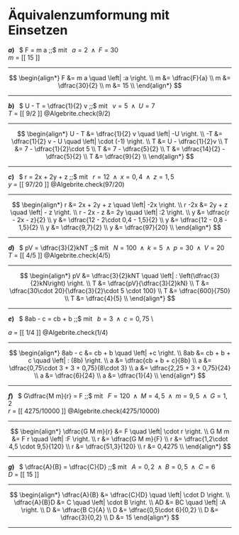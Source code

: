 <!--
version:  0.0.1
language: de


@style
main > *:not(:last-child) {
  margin-bottom: 3rem;
}

input {
    text-align: center;
}

.flex-container {
    display: flex;
    flex-wrap: wrap;
    align-items: stretch;
    gap: 20px;
}

.flex-child {
    flex: 1;
    min-width: 350px;
    margin-right: 20px;
}

@media (max-width: 400px) {
    .flex-child {
        flex: 100%;
        margin-right: 0;
    }
}
@end

formula: \carry   \textcolor{red}{\scriptsize #1}
formula: \digit   \rlap{\carry{#1}}\phantom{#2}#2
formula: \permil  \text{‰}

import: https://raw.githubusercontent.com/LiaTemplates/Tikz-Jax/main/README.md

script: https://cdn.jsdelivr.net/gh/LiaTemplates/Tikz-Jax@main/dist/index.js


import: https://raw.githubusercontent.com/liaTemplates/algebrite/master/README.md



tags: Äquivalenzumformung, Bruchrechnung, negative Zahlen, schwer, hoch, Berechnen, 

comment: Führe eine Äquivalenzumformung mit eingesetzten rationalen Zahlen aus.

author: Martin Lommatzsch

-->




# Äquivalenzumformung mit Einsetzen




<section class="flex-container">
<div class="flex-child">

__$a)\;\;$__ $   F = m a \;\;$  mit $\;\;a=2 \;\;\wedge\;\; F=30$ \
$m$ = [[  15  ]]
************
$$
\begin{align*}
F &= m a \quad \left| :a \right. \\
m &= \dfrac{F}{a} \\ 
m &= \dfrac{30}{2}  \\
m &= 15  \\
\end{align*}
$$
************
</div>
<div class="flex-child">

__$b)\;\;$__ $   U - T = \dfrac{1}{2} v \;\;$  mit $\;\; v=5 \;\;\wedge\;\; U=7$ \
$T$ = [[  9/2  ]]
@Algebrite.check(9/2)
************
$$
\begin{align*}
U - T &= \dfrac{1}{2} v \quad \left| -U \right. \\
-T &= \dfrac{1}{2} v - U \quad \left| \cdot (-1) \right. \\
T &= U - \dfrac{1}{2}v \\ 
T &= 7 - \dfrac{1}{2}\cdot 5  \\
T &= 7 - \dfrac{5}{2}  \\
T &= \dfrac{14}{2} - \dfrac{5}{2}  \\
T &= \dfrac{9}{2} \\
\end{align*}
$$
************
</div>
<div class="flex-child">

__$c)\;\;$__ $   r = 2x + 2y + z \;\;$  mit $\;\; r=12 \;\;\wedge\;\; x=0,4 \;\;\wedge\;\; z=1,5$ \
$y$ = [[  97/20  ]]
@Algebrite.check(97/20)
************
$$
\begin{align*}
r &= 2x + 2y + z \quad \left| -2x  \right. \\
r -2x &=  2y + z \quad \left|  - z \right. \\
r - 2x - z &= 2y \quad \left| :2 \right. \\
y &= \dfrac{r - 2x - z}{2} \\ 
y &= \dfrac{12 - 2\cdot 0,4 - 1,5}{2} \\
y &= \dfrac{12 - 0,8 - 1,5}{2} \\
y &= \dfrac{9,7}{2} \\
y &= \dfrac{97}{20} \\
\end{align*}
$$
************
</div>
<div class="flex-child">

__$d)\;\;$__ $   pV = \dfrac{3}{2}kNT \;\;$  mit $\;\; N=100 \;\;\wedge\;\; k=5 \;\;\wedge\;\; p=30 \;\;\wedge\;\; V=20$ \
$T$ = [[  4/5  ]]
@Algebrite.check(4/5)
************
$$
\begin{align*}
pV &= \dfrac{3}{2}kNT \quad \left| : \left(\dfrac{3}{2}kN\right) \right. \\
T &= \dfrac{pV}{\dfrac{3}{2}kN} \\ 
T &= \dfrac{30\cdot 20}{\dfrac{3}{2}\cdot 5 \cdot 100} \\
T &= \dfrac{600}{750}  \\
T &= \dfrac{4}{5}  \\
\end{align*}
$$
************
</div>
<div class="flex-child">

__$e)\;\;$__ $   8ab - c = cb + b \;\;$  mit $\;\; b=3 \;\;\wedge\;\; c=0,75$ \

$a$ = [[  1/4  ]]
@Algebrite.check(1/4)
************
$$
\begin{align*}
8ab - c &= cb + b \quad \left| +c \right. \\
8ab &= cb + b + c \quad \left| : (8b) \right. \\
a &= \dfrac{cb + b + c}{8b} \\ 
a &= \dfrac{0,75\cdot 3 + 3 + 0,75}{8\cdot 3} \\
a &= \dfrac{2,25 + 3 + 0,75}{24} \\
a &= \dfrac{6}{24} \\
a &= \dfrac{1}{4} \\
\end{align*}
$$
************
</div>
<div class="flex-child">

__$f)\;\;$__ $   G\dfrac{M m}{r} = F \;\;$  mit $\;\; F=120 \;\;\wedge\;\; M=4,5 \;\;\wedge\;\; m=9,5 \;\;\wedge\;\; G=1,2$ \
$r$ = [[  4275/10000  ]]
@Algebrite.check(4275/10000)
************
$$
\begin{align*}
\dfrac{G M m}{r} &= F \quad \left| \cdot r \right. \\
G M m &= F r \quad \left| :F \right. \\
r &= \dfrac{G M m}{F} \\ 
r &= \dfrac{1,2\cdot 4,5 \cdot 9,5}{120}  \\
r &= \dfrac{51,3}{120}  \\
r &= 0,4275  \\
\end{align*}
$$
************
</div>
<div class="flex-child">

__$g)\;\;$__ $  \dfrac{A}{B} = \dfrac{C}{D} \;\;$  mit $\;\; A=0,2 \;\;\wedge\;\; B=0,5 \;\;\wedge\;\; C=6$ \
$D$ = [[  15  ]]
************
$$
\begin{align*}
\dfrac{A}{B} &= \dfrac{C}{D} \quad \left| \cdot D \right. \\
\dfrac{A}{B}D &= C \quad \left| \cdot B \right. \\
AD &= BC \quad \left| :A \right. \\
D &= \dfrac{B C}{A} \\ 
D &= \dfrac{0,5\cdot 6}{0,2}  \\
D &= \dfrac{3}{0,2}  \\
D &= 15
\end{align*}
$$
************
</div>
</section>
